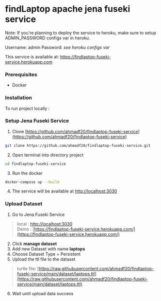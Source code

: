 # findLaptop apache jena fuseki service

Note:
If you're planning to deploy the service to heroku, make sure to setup ADMIN_PASSWORD configs var in heroku.

Username: admin
Password: *see heroku configs var*

This service is available at:
https://findlaptop-fuseki-service.herokuapp.com

### Prerequisites
- Docker

### Installation

To run project locally :

### Setup Jena Fuseki Service
1. Clone [https://github.com/ahmadf20/findlaptop-fuseki-service](https://github.com/ahmadf20/findlaptop-fuseki-service)
```sh
git clone https://github.com/ahmadf20/findlaptop-fuseki-service.git
```
2. Open terminal into directory project
```sh
cd findlaptop-fuseki-service
```
3. Run the docker
```sh
docker-compose up --build
```
4. The service will be available at [http://localhost:3030](http://localhost:3030)

### Upload Dataset
1. Go to Jena Fuseki Service <br>
> local : [http://localhost:3030](http://localhost:3030) <br>
> Demo : [https://findlaptop-fuseki-service.herokuapp.com/](https://findlaptop-fuseki-service.herokuapp.com/)
2. Click **manage dataset**
3. Add new Dataset with name **laptops**
4. Choose Dataset Type = Persistent
5. Upload the ttl file to the dataset
> turtle file: [https://raw.githubusercontent.com/ahmadf20/findlaptop-fuseki-service/main/dataset/laptops.ttl](https://raw.githubusercontent.com/ahmadf20/findlaptop-fuseki-service/main/dataset/laptops.ttl)
6. Wait until upload data success
